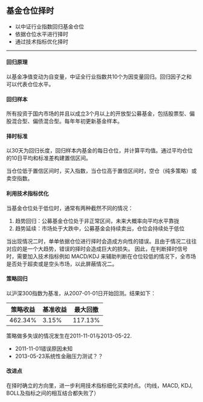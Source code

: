 ## 基金仓位择时
- 以中证行业指数回归基金仓位
- 依据仓位水平进行择时
- 通过技术指标优化择时
---
#### 回归原理
以基金净值变动为自变量，中证全行业指数共10个为因变量回归。回归因子之和可以代表仓位水平。
#### 回归样本
所有投资于国内市场的并且以成立3个月以上的开放型公募基金，包括股票型、偏股混合型、偏债混合型。每年年初更新基金样本。
#### 择时标准
以30天为回归长度，回归样本内基金的每日仓位，并计算平均值。通过平均仓位的10日平均和标准差构建置信区间。

当仓位低于置信区间时，买入指数，当仓位高于置信区间时，空仓（纯多策略）或卖空指数。


#### 利用技术指标优化
当基金仓位处于低位时，通常有两种截然不同的情况：
1. 趋势回归：公募基金仓位处于非正常区间，未来大概率向平均水平靠拢
2. 趋势延续：市场处于大跌中，公募基金会持续卖出，仓位会持续处于低位

当出现情况二时，单单依据仓位进行择时会造成方向性的错误。且由于情况二往往对应的是一个大趋势，错误的择时会造成巨大的损失。
因此，在判断择时信号时，需要加入技术指标例如 MACD/KDJ 来辅助判断在仓位较低的情况下，全市场是否处于超卖或是空头市场，以此屏蔽情况二。

#### 策略回归
以沪深300指数为基准，从2007-01-01日开始回测。结果如下：


策略收益| 基准收益 | 最大回撤
---|---|---
462.34% | 3.15% | 117.13%

策略做多失误的情况发生在2011-11-01与2013-05-22.
- 2011-11-01错误原因未知
- 2013-05-23系统性金融压力测试？？

#### 改进点
在择时确立的方向里，进一步利用技术指标细化买卖时点。（均线，MACD, KDJ, BOLL及指标之间的相互结合都失败了）
